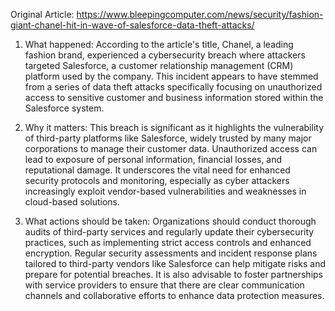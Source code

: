 Original Article: https://www.bleepingcomputer.com/news/security/fashion-giant-chanel-hit-in-wave-of-salesforce-data-theft-attacks/

1) What happened: According to the article's title, Chanel, a leading fashion brand, experienced a cybersecurity breach where attackers targeted Salesforce, a customer relationship management (CRM) platform used by the company. This incident appears to have stemmed from a series of data theft attacks specifically focusing on unauthorized access to sensitive customer and business information stored within the Salesforce system.

2) Why it matters: This breach is significant as it highlights the vulnerability of third-party platforms like Salesforce, widely trusted by many major corporations to manage their customer data. Unauthorized access can lead to exposure of personal information, financial losses, and reputational damage. It underscores the vital need for enhanced security protocols and monitoring, especially as cyber attackers increasingly exploit vendor-based vulnerabilities and weaknesses in cloud-based solutions.

3) What actions should be taken: Organizations should conduct thorough audits of third-party services and regularly update their cybersecurity practices, such as implementing strict access controls and enhanced encryption. Regular security assessments and incident response plans tailored to third-party vendors like Salesforce can help mitigate risks and prepare for potential breaches. It is also advisable to foster partnerships with service providers to ensure that there are clear communication channels and collaborative efforts to enhance data protection measures.